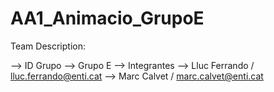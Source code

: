 # AA1_Animacio_GrupoE

Team Description: 

--> ID Grupo
  --> Grupo E
--> Integrantes
  --> Lluc Ferrando / lluc.ferrando@enti.cat
  --> Marc Calvet / marc.calvet@enti.cat

  